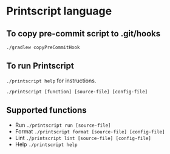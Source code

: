 # Printscript language

## To copy pre-commit script to .git/hooks

```./gradlew copyPreCommitHook```


## To run Printscript

```./printscript help``` for instructions.

```./printscript [function] [source-file] [config-file]```


## Supported functions

- Run ```./printscript run [source-file]```
- Format ```./printscript format [source-file] [config-file]```
- Lint ```./printscript lint [source-file] [config-file]```
- Help ```./printscript help```